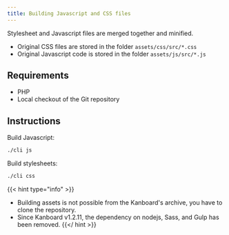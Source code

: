 ```yaml
---
title: Building Javascript and CSS files
---
```


Stylesheet and Javascript files are merged together and minified.

- Original CSS files are stored in the folder `assets/css/src/*.css`
- Original Javascript code is stored in the folder `assets/js/src/*.js`

Requirements
------------

- PHP
- Local checkout of the Git repository

Instructions
------------

Build Javascript:

```bash
./cli js
```

Build stylesheets:

```bash
./cli css
```

{{< hint type="info" >}}
- Building assets is not possible from the Kanboard's archive, you have to clone the repository.
- Since Kanboard v1.2.11, the dependency on nodejs, Sass, and Gulp has been removed.
{{</ hint >}}
